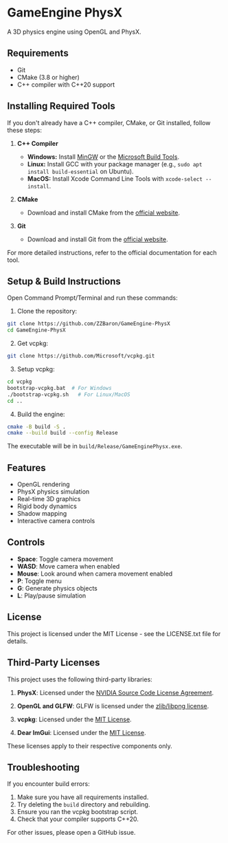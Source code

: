 # GameEngine PhysX
A 3D physics engine using OpenGL and PhysX.

## Requirements
- Git
- CMake (3.8 or higher)
- C++ compiler with C++20 support

## Installing Required Tools

If you don't already have a C++ compiler, CMake, or Git installed, follow these steps:

1. **C++ Compiler**
   - **Windows:** Install [MinGW](https://sourceforge.net/projects/mingw/) or the [Microsoft Build Tools](https://visualstudio.microsoft.com/visual-cpp-build-tools/).
   - **Linux:** Install GCC with your package manager (e.g., `sudo apt install build-essential` on Ubuntu).
   - **MacOS:** Install Xcode Command Line Tools with `xcode-select --install`.

2. **CMake**
   - Download and install CMake from the [official website](https://cmake.org/download/).

3. **Git**
   - Download and install Git from the [official website](https://git-scm.com/).

For more detailed instructions, refer to the official documentation for each tool.

## Setup & Build Instructions

Open Command Prompt/Terminal and run these commands:

1. Clone the repository:
```bash
git clone https://github.com/ZZBaron/GameEngine-PhysX
cd GameEngine-PhysX
```

2. Get vcpkg:
```bash
git clone https://github.com/Microsoft/vcpkg.git
```

3. Setup vcpkg:
```bash
cd vcpkg
bootstrap-vcpkg.bat  # For Windows
./bootstrap-vcpkg.sh   # For Linux/MacOS
cd ..
```

4. Build the engine:
```bash
cmake -B build -S .
cmake --build build --config Release
```
The executable will be in `build/Release/GameEnginePhysx.exe`.


## Features
- OpenGL rendering
- PhysX physics simulation
- Real-time 3D graphics
- Rigid body dynamics
- Shadow mapping
- Interactive camera controls

## Controls
- **Space**: Toggle camera movement
- **WASD**: Move camera when enabled
- **Mouse**: Look around when camera movement enabled
- **P**: Toggle menu
- **G**: Generate physics objects
- **L**: Play/pause simulation

## License
This project is licensed under the MIT License - see the LICENSE.txt file for details.

## Third-Party Licenses  
This project uses the following third-party libraries:  

1. **PhysX**: Licensed under the [NVIDIA Source Code License Agreement](https://github.com/NVIDIA/PhysX/blob/main/LICENSE.md).  

2. **OpenGL and GLFW**: GLFW is licensed under the [zlib/libpng license](https://github.com/glfw/glfw/blob/main/LICENSE.md).  

3. **vcpkg**: Licensed under the [MIT License](https://github.com/microsoft/vcpkg/blob/master/LICENSE.txt).  

4. **Dear ImGui**: Licensed under the [MIT License](https://github.com/ocornut/imgui/blob/master/LICENSE.txt).  

These licenses apply to their respective components only.

## Troubleshooting
If you encounter build errors:

1. Make sure you have all requirements installed.
2. Try deleting the `build` directory and rebuilding.
3. Ensure you ran the vcpkg bootstrap script.
4. Check that your compiler supports C++20.

For other issues, please open a GitHub issue.